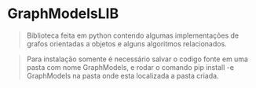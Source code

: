 # GraphModelsLIB

> Biblioteca feita em python contendo algumas implementações de grafos orientadas a objetos e alguns algoritmos relacionados.

> Para instalação somente é necessário salvar o codigo fonte em uma pasta com nome GraphModels, e rodar o comando pip install -e GraphModels na pasta onde esta localizada a pasta criada.

